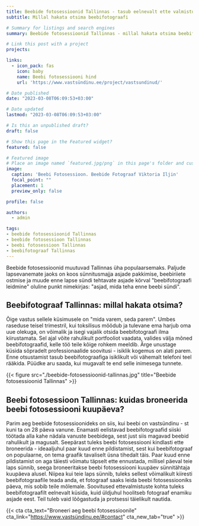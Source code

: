 ```yaml
---
title: Beebide fotosessioonid Tallinnas - tasub eelnevalt ette valmistuma
subtitle: Millal hakata otsima beebifotograafi

# Summary for listings and search engines
summary: Beebide fotosessioonid Tallinnas - millal hakata otsima beebifotograafi

# Link this post with a project
projects: 

links:
  - icon_pack: fas
    icon: baby
    name: Beebi fotosessiooni hind
    url: 'https://www.vastsündinu.ee/project/vastsundinud/'

# Date published
date: "2023-03-08T06:09:53+03:00"

# Date updated
lastmod: "2023-03-08T06:09:53+03:00"

# Is this an unpublished draft?
draft: false

# Show this page in the Featured widget?
featured: false

# Featured image
# Place an image named `featured.jpg/png` in this page's folder and customize its options here.
image:
  caption: 'Beebi Fotosessioon. Beebide Fotograaf Viktoria Iljin'
  focal_point: ""
  placement: 1
  preview_only: false

profile: false

authors:
  - admin

tags:
- beebide fotosessioonid Tallinnas
- beebide fotosessioon Tallinnas
- beebi fotosessioon Tallinnas
- beebifotograaf Tallinnas
---
```

Beebide fotosessioonid muutuvad Tallinnas üha populaarsemaks. Paljude lapsevanemate jaoks on koos sünnitusmajja asjade pakkimise, beebiriiete ostmise ja muude enne lapse sündi tehtavate asjade kõrval "beebifotograafi leidmine" oluline punkt nimekirjas: "asjad, mida teha enne beebi sündi".
 
## Beebifotograaf Tallinnas: millal hakata otsima?
 
Õige vastus sellele küsimusele on "mida varem, seda parem". Umbes raseduse teisel trimestril, kui toksilisus möödub ja tulevane ema harjub oma uue olekuga, on võimalik ja isegi vajalik otsida beebifotograafi ilma kiirustamata. Sel ajal võite rahulikult portfooliot vaadata, valides välja mõned beebifotograafid, kelle töö teile kõige rohkem meeldib. Ärge unustage küsida sõpradelt professionaalide soovitusi - isiklik kogemus on alati parem.
Enne otsustamist tasub beebifotograafiga isiklikult või vähemalt telefoni teel rääkida. Püüdke aru saada, kui mugavalt te end selle inimesega tunnete.

{{< figure src="./beebide-fotosessioonid-tallinnas.jpg" title="Beebide fotosessioonid Tallinnas" >}}

## Beebi fotosessioon Tallinnas: kuidas broneerida beebi fotosessiooni kuupäeva?
 
Parim aeg beebide fotosessioonideks on siis, kui beebi on vastsündinu - st kuni ta on 28 päeva vanune. Enamasti eelistavad beebifotograafid siiski töötada alla kahe nädala vanuste beebidega, sest just siis magavad beebid rahulikult ja magusalt. Seepärast tuleks beebi fotosessiooni kindlasti ette broneerida - ideaaljuhul paar kuud enne pildistamist, sest kui beebifotograaf on populaarne, on tema graafik tavaliselt üsna tihedalt täis.
Paar kuud enne pildistamist on aga täiesti võimatu täpselt ette ennustada, millisel päeval teie laps sünnib, seega broneeritakse beebi fotosessiooni kuupäev sünnitähtaja kuupäeva alusel. Niipea kui teie laps sünnib, tuleks sellest võimalikult kiiresti beebifotograafile teada anda, et fotograaf saaks leida beebi fotosessiooniks päeva, mis sobib teile mõlemale. Soovitused ettevalmistuste kohta tuleks beebifotograafilt eelnevalt küsida, kuid üldjuhul hoolitseb fotograaf enamiku asjade eest. Teil tuleb vaid lõõgastuda ja protsessi täielikult nautida.

{{< cta cta_text="Broneeri aeg beebi fotosessioonile" cta_link="https://www.vastsündinu.ee/#contact" cta_new_tab="true" >}}